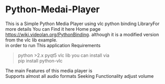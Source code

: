 # Python-Medai-Player
This is a Simple Python Media Player using vlc python binding LibraryFor more details You can Find it here Home page https://wiki.videolan.org/PythonBinding. although it is a modified version from the vlc lib example.  
in order to run This application Requirements  
>python >2.x 
>pyqt5  vlc lib 
you can install via  
pip install python-vlc  
   
 The main Features of this media player is  
    Supports almost all audio formats 
    Seeking Functionality 
    adjust volume
